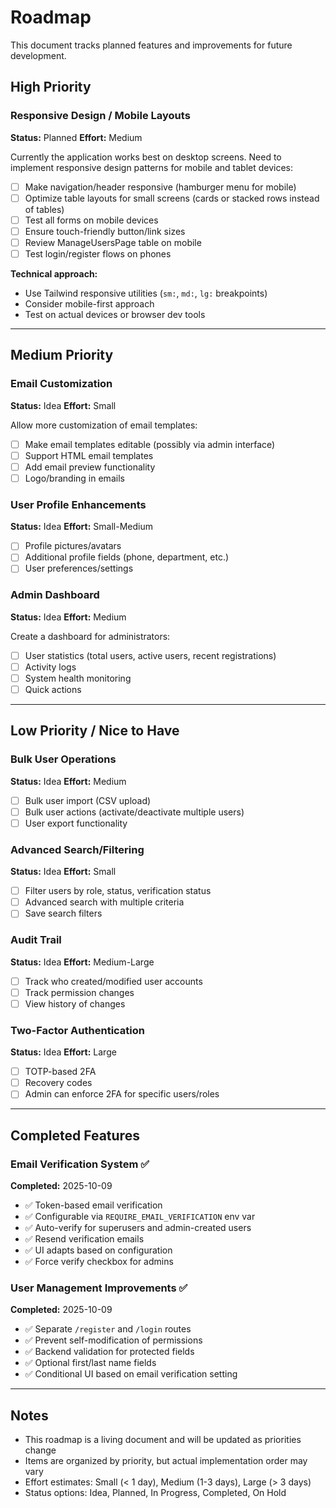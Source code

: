 # Roadmap

This document tracks planned features and improvements for future development.

## High Priority

### Responsive Design / Mobile Layouts
**Status:** Planned
**Effort:** Medium

Currently the application works best on desktop screens. Need to implement responsive design patterns for mobile and tablet devices:

- [ ] Make navigation/header responsive (hamburger menu for mobile)
- [ ] Optimize table layouts for small screens (cards or stacked rows instead of tables)
- [ ] Test all forms on mobile devices
- [ ] Ensure touch-friendly button/link sizes
- [ ] Review ManageUsersPage table on mobile
- [ ] Test login/register flows on phones

**Technical approach:**
- Use Tailwind responsive utilities (`sm:`, `md:`, `lg:` breakpoints)
- Consider mobile-first approach
- Test on actual devices or browser dev tools

---

## Medium Priority

### Email Customization
**Status:** Idea
**Effort:** Small

Allow more customization of email templates:

- [ ] Make email templates editable (possibly via admin interface)
- [ ] Support HTML email templates
- [ ] Add email preview functionality
- [ ] Logo/branding in emails

### User Profile Enhancements
**Status:** Idea
**Effort:** Small-Medium

- [ ] Profile pictures/avatars
- [ ] Additional profile fields (phone, department, etc.)
- [ ] User preferences/settings

### Admin Dashboard
**Status:** Idea
**Effort:** Medium

Create a dashboard for administrators:

- [ ] User statistics (total users, active users, recent registrations)
- [ ] Activity logs
- [ ] System health monitoring
- [ ] Quick actions

---

## Low Priority / Nice to Have

### Bulk User Operations
**Status:** Idea
**Effort:** Medium

- [ ] Bulk user import (CSV upload)
- [ ] Bulk user actions (activate/deactivate multiple users)
- [ ] User export functionality

### Advanced Search/Filtering
**Status:** Idea
**Effort:** Small

- [ ] Filter users by role, status, verification status
- [ ] Advanced search with multiple criteria
- [ ] Save search filters

### Audit Trail
**Status:** Idea
**Effort:** Medium-Large

- [ ] Track who created/modified user accounts
- [ ] Track permission changes
- [ ] View history of changes

### Two-Factor Authentication
**Status:** Idea
**Effort:** Large

- [ ] TOTP-based 2FA
- [ ] Recovery codes
- [ ] Admin can enforce 2FA for specific users/roles

---

## Completed Features

### Email Verification System ✅
**Completed:** 2025-10-09

- ✅ Token-based email verification
- ✅ Configurable via `REQUIRE_EMAIL_VERIFICATION` env var
- ✅ Auto-verify for superusers and admin-created users
- ✅ Resend verification emails
- ✅ UI adapts based on configuration
- ✅ Force verify checkbox for admins

### User Management Improvements ✅
**Completed:** 2025-10-09

- ✅ Separate `/register` and `/login` routes
- ✅ Prevent self-modification of permissions
- ✅ Backend validation for protected fields
- ✅ Optional first/last name fields
- ✅ Conditional UI based on email verification setting

---

## Notes

- This roadmap is a living document and will be updated as priorities change
- Items are organized by priority, but actual implementation order may vary
- Effort estimates: Small (< 1 day), Medium (1-3 days), Large (> 3 days)
- Status options: Idea, Planned, In Progress, Completed, On Hold

